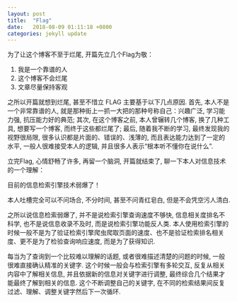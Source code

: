 ```yaml
---
layout: post
title:  "Flag"
date:   2018-08-09 01:11:18 +0800
categories: jekyll update
---
```


为了让这个博客不至于烂尾, 开篇先立几个Flag为敬：
1. 我是一个靠谱的人
1. 这个博客不会烂尾
1. 文章尽量保持客观

之所以开篇就想到烂尾, 甚至不惜立 FLAG 主要基于以下几点原因. 首先, 本人不是一个非常靠谱的人, 就是那种街上一抓一大把的那种号称自己：兴趣广泛, 学习能力强, 抗压能力好的典范; 其次, 在这个博客之前, 本人曾辗转几个博客, 换了几种工具, 想要写一个博客, 而终于这些都烂尾了; 最后, 随着我不断的学习, 最终发现我的视野很局限, 很多认识都是片面的、错误的、浅薄的, 而且表达能力达到了一定的水平, 一般人很难接受本人的逻辑, 并且很多人表示“根本听不懂你在说什么”. 

立完Flag, 心情舒畅了许多, 再留一个脑洞, 开篇就结束了, 聊一下本人对信息技术的一个理解：

目前的信息检索引擎技术弱爆了！

本人吐槽完全可以不问场合, 不分时间, 甚至不问青红皂白, 但是不会凭空污人清白. 

之所以说信息检索弱爆了, 并不是说检索引擎查询速度不够快, 信息相关度排名不科学, 也不是说信息收录不及时, 而是说检索引擎功能反人类. 本人使用检索引擎的时候一般不是为了验证检索引擎爬虫爬取页面的速度、也不是验证检索排名相关度、更不是为了检验查询响应速度, 而是为了获得知识. 

每当为了查询到一个比较难以理解的话题, 或者很难描述清楚的问题的时候, 一般很难直接确认精准的关键字. 这个时候一般会与检索引擎有多轮交互, 反复从相关内容中了解相关信息, 并且依据新的信息对关键字进行调整, 最终综合几个结果才能最终了解到相关的信息. 这个不断调整自己的关键字, 在不同的检索结果间反复过滤、理解、调整关键字然后下一次循环. 